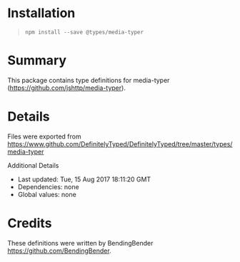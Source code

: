 # Installation
> `npm install --save @types/media-typer`

# Summary
This package contains type definitions for media-typer (https://github.com/jshttp/media-typer).

# Details
Files were exported from https://www.github.com/DefinitelyTyped/DefinitelyTyped/tree/master/types/media-typer

Additional Details
 * Last updated: Tue, 15 Aug 2017 18:11:20 GMT
 * Dependencies: none
 * Global values: none

# Credits
These definitions were written by BendingBender <https://github.com/BendingBender>.
